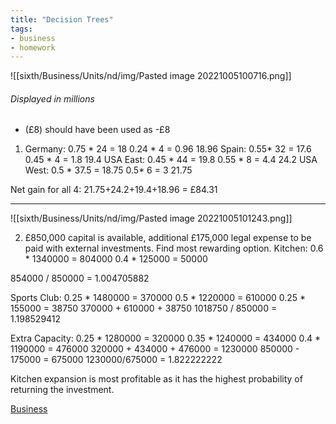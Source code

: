 ```yaml
---
title: "Decision Trees"
tags:
- business
- homework
---
```


![[sixth/Business/Units/nd/img/Pasted image 20221005100716.png]]

###### Displayed in millions

 - (£8) should have been used as -£8
1) Germany:
	0.75 * 24 = 18
	0.24 * 4  = 0.96
	18.96
	Spain:
	0.55* 32 = 17.6
	0.45 * 4 = 1.8
	19.4
	USA East:
	0.45 * 44 = 19.8
	0.55 * 8 = 4.4
	24.2
	USA West:
	0.5 * 37.5 = 18.75
	0.5* 6 = 3
	21.75

Net gain for all 4: 21.75+24.2+19.4+18.96 = £84.31

---

![[sixth/Business/Units/nd/img/Pasted image 20221005101243.png]]

2) £850,000 capital is available, additional £175,000 legal expense to be paid with external investments. Find most rewarding option.
Kitchen:
0.6 * 1340000 = 804000
0.4 * 125000 =  50000

854000 / 850000 = 1.004705882

Sports Club:
0.25 * 1480000 = 370000
0.5 * 1220000 = 610000
0.25 * 155000 = 38750
370000 + 610000 + 38750
1018750 / 850000 = 1.198529412



Extra Capacity:
0.25 *  1280000 = 320000
0.35 * 1240000 = 434000
0.4 * 1190000 = 476000
320000 + 434000 + 476000 = 1230000
850000 - 175000 = 675000
1230000/675000 = 1.822222222

Kitchen expansion is most profitable as it has the highest probability of returning the investment.

[Business](/Business)